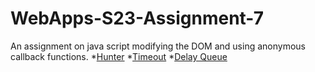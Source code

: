 # WebApps-S23-Assignment-7
An assignment on java script modifying the DOM and using anonymous callback functions.
*[Hunter](https://44-563-web-apps-s23.github.io/44563-webapps-s23-assignment7-akhilmk2407/hunter.html)
*[Timeout](https://44-563-web-apps-s23.github.io/44563-webapps-s23-assignment7-akhilmk2407/react.html)
*[Delay Queue](https://44-563-web-apps-s23.github.io/44563-webapps-s23-assignment7-akhilmk2407/delayq.html)
